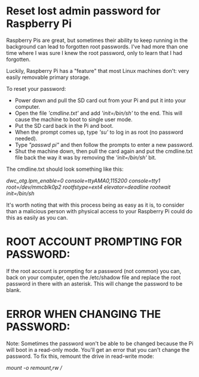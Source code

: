 # Reset lost admin password for Raspberry Pi

Raspberry Pis are great, but sometimes their ability to keep running in the background can lead to forgotten root passwords. I've had more than one time where I was sure I knew the root password, only to learn that I had forgotten.

Luckily, Raspberry Pi has a "feature" that most Linux machines don't: very easily removable primary storage.

To reset your password:

- Power down and pull the SD card out from your Pi and put it into your computer.
- Open the file *'cmdline.txt'* and add *'init=/bin/sh'* to the end. This will cause the machine to boot to single user mode.
- Put the SD card back in the Pi and boot.
- When the prompt comes up, type *'su'* to log in as root (no password needed).
- Type *"passwd pi"* and then follow the prompts to enter a new password.
- Shut the machine down, then pull the card again and put the cmdline.txt file back the way it was by removing the *'init=/bin/sh'* bit.

The cmdline.txt should look something like this:

*dwc_otg.lpm_enable=0 console=ttyAMA0,115200 console=tty1 root=/dev/mmcblk0p2 rootfstype=ext4 elevator=deadline rootwait init=/bin/sh*

It's worth noting that with this process being as easy as it is, to consider than a malicious person with physical access to your Raspberry Pi could do this as easily as you can.



# ROOT ACCOUNT PROMPTING FOR PASSWORD:

If the root account is prompting for a password (not common) you can, back on your computer, open the /etc/shadow file and replace the root password in there with an asterisk. This will change the password to be blank.



# ERROR WHEN CHANGING THE PASSWORD:

Note: Sometimes the password won't be able to be changed because the Pi will boot in a read-only mode. You'll get an error that you can't change the password. To fix this, remount the drive in read-write mode:

*mount -o remount,rw /*
